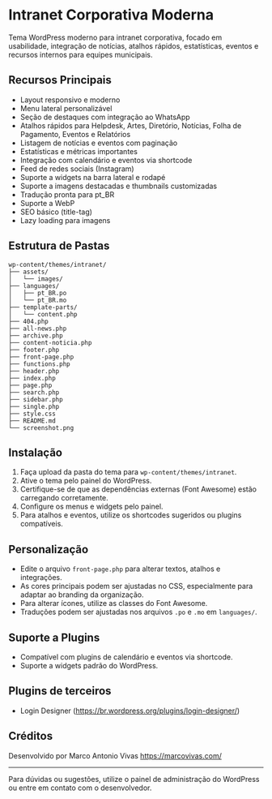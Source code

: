 # Intranet Corporativa Moderna

Tema WordPress moderno para intranet corporativa, focado em usabilidade, integração de notícias, atalhos rápidos, estatísticas, eventos e recursos internos para equipes municipais.

## Recursos Principais

- Layout responsivo e moderno
- Menu lateral personalizável
- Seção de destaques com integração ao WhatsApp
- Atalhos rápidos para Helpdesk, Artes, Diretório, Notícias, Folha de Pagamento, Eventos e Relatórios
- Listagem de notícias e eventos com paginação
- Estatísticas e métricas importantes
- Integração com calendário e eventos via shortcode
- Feed de redes sociais (Instagram)
- Suporte a widgets na barra lateral e rodapé
- Suporte a imagens destacadas e thumbnails customizadas
- Tradução pronta para pt_BR
- Suporte a WebP
- SEO básico (title-tag)
- Lazy loading para imagens

## Estrutura de Pastas

```
wp-content/themes/intranet/
├── assets/
│   └── images/
├── languages/
│   ├── pt_BR.po
│   └── pt_BR.mo
├── template-parts/
│   └── content.php
├── 404.php
├── all-news.php
├── archive.php
├── content-noticia.php
├── footer.php
├── front-page.php
├── functions.php
├── header.php
├── index.php
├── page.php
├── search.php
├── sidebar.php
├── single.php
├── style.css
├── README.md
└── screenshot.png
```

## Instalação

1. Faça upload da pasta do tema para `wp-content/themes/intranet`.
2. Ative o tema pelo painel do WordPress.
3. Certifique-se de que as dependências externas (Font Awesome) estão carregando corretamente.
4. Configure os menus e widgets pelo painel.
5. Para atalhos e eventos, utilize os shortcodes sugeridos ou plugins compatíveis.

## Personalização

- Edite o arquivo `front-page.php` para alterar textos, atalhos e integrações.
- As cores principais podem ser ajustadas no CSS, especialmente para adaptar ao branding da organização.
- Para alterar ícones, utilize as classes do Font Awesome.
- Traduções podem ser ajustadas nos arquivos `.po` e `.mo` em `languages/`.

## Suporte a Plugins

- Compatível com plugins de calendário e eventos via shortcode.
- Suporte a widgets padrão do WordPress.

## Plugins de terceiros

- Login Designer (https://br.wordpress.org/plugins/login-designer/)


## Créditos

Desenvolvido por Marco Antonio Vivas
https://marcovivas.com/

---

Para dúvidas ou sugestões, utilize o painel de administração do WordPress ou entre em contato com o desenvolvedor.